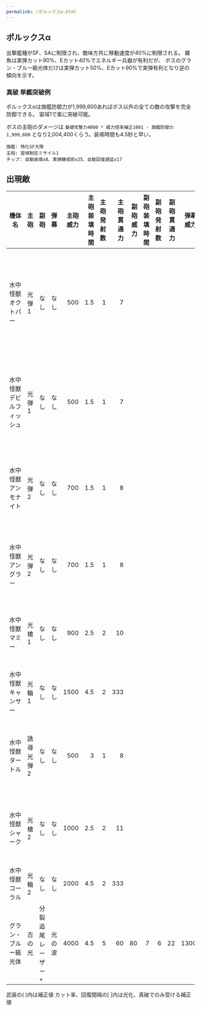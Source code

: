 ```yaml
---
permalink: /ポルックスα.html
---
```

## ポルックスα

出撃艦種がSF、SAに制限され、敵味方共に移動速度が40%に制限される。
雑魚は実弾カット90%、Eカット40%でエネルギー兵器が有利だが、
ボスのグラン・ブルー級光体だけは実弾カット50%、Eカット90%で実弾有利となり逆の傾向を示す。

### 真破 単艦突破例

ポルックスαは旗艦防御力が1,999,600あればボス以外の全ての敵の攻撃を完全防御できる。
宙域1で楽に突破可能。

ボスの主砲のダメージは `基礎攻撃力4000 * 威力倍率補正1001 - 旗艦防御力1,999,600` となり2,004,400くらう。装填時間も4.5秒と早い。

```
旗艦: 特化SF大隊
主砲: 宙域制圧ミサイル1
チップ: 自動装填x8、実弾錬成術x25、自動回復遅延x17
```

## 出現敵

<ul class="enemies-list"></ul>

| 機体名                   | 主砲      | 副砲              | 弾幕   | 主砲威力 | 主砲装填時間 | 主砲発射数 | 主砲貫通力 | 副砲威力 | 副砲装填時間 | 副砲発射数 | 副砲貫通力 | 弾幕威力 | 弾幕装填時間 | 弾幕発射数 | 弾幕貫通力 | 機関            | 設計図         | 実弾カット | Eカット | 爆風カット | 回避率 | 爆風回避率 | 回復間隔 |   装甲 | 速度 | 対火災力 | 対電磁力 | 資金 | 功績値 | 救出人数 | 登場ステージ                         |
|--------------------------|-----------|-------------------|--------|---------:|-------------:|-----------:|-----------:|---------:|-------------:|-----------:|-----------:|---------:|-------------:|-----------:|-----------:|-----------------|----------------|-----------:|--------:|-----------:|-------:|-----------:|----------|-------:|-----:|---------:|---------:|-----:|-------:|---------:|--------------------------------------|
| 水中怪獣オクトパー       | 光弾1     | なし              | なし   |      500 |          1.5 |          1 |          7 |          |              |            |            |          |              |            |            | 軽燃料炉A       | 汎用SF-AS21    |        90% |     40% |         0% |     0% |         0% | 20秒     |    200 | 3.30 |       90 |       90 |  100 |    100 |        0 | 1、1ボス、2、3、4、5、6、7、8、9、10 |
| 水中怪獣デビルフィッシュ | 光弾1     | なし              | なし   |      500 |          1.5 |          1 |          7 |          |              |            |            |          |              |            |            | 軽燃料炉B       | 汎用SF-AS21    |        90% |     40% |         0% |     0% |         0% | 20秒     |    220 | 3.40 |       90 |       90 |  120 |    120 |        0 | 2ボス、3、4、5、6、7、8、9、10       |
| 水中怪獣アンモナイト     | 光弾2     | なし              | なし   |      700 |          1.5 |          1 |          8 |          |              |            |            |          |              |            |            | 軽燃料炉C       | 支援SF-AS22    |        90% |     40% |         0% |     0% |         0% | 20秒     |    230 | 2.60 |       90 |       90 |  140 |    140 |        0 | 3ボス、4、5、6、7、8、9、10          |
| 水中怪獣アングラー       | 光弾2     | なし              | なし   |      700 |          1.5 |          1 |          8 |          |              |            |            |          |              |            |            | 軽燃料炉D       | 支援SF-AS22    |        90% |     40% |         0% |     0% |         0% | 20秒     |    250 | 2.80 |       90 |       90 |  160 |    160 |        0 | 4ボス、5、6、7、8、9、10             |
| 水中怪獣マミー           | 光槍1     | なし              | なし   |      900 |          2.5 |          2 |         10 |          |              |            |            |          |              |            |            | 原子炉A         | 試作重SA-AS100 |        90% |     40% |         0% |     0% |         0% | 20秒     |   1200 | 2.60 |       99 |       99 |  500 |    500 |        0 | 5ボス、6、7、8、9、10                |
| 水中怪獣キャンサー       | 光輪1     | なし              | なし   |     1500 |          4.5 |          2 |        333 |          |              |            |            |          |              |            |            | 原子炉B         | 重SA-AS200     |        90% |     40% |         0% |     0% |         0% | 20秒     |   1300 | 2.10 |       99 |       99 |  600 |    600 |        0 | 6ボス、7、8、9、10                   |
| 水中怪獣タートル         | 誘導光弾2 | なし              | なし   |      500 |            3 |          1 |          8 |          |              |            |            |          |              |            |            | 試作対消滅機関A | 試作SF-AS300   |        90% |     40% |         0% |     0% |         0% | 20秒     |   5000 | 2.30 |       99 |       99 | 1300 |   1300 |        0 | 7ボス、8、9、10                      |
| 水中怪獣シャーク         | 光槍2     | なし              | なし   |     1000 |          2.5 |          2 |         11 |          |              |            |            |          |              |            |            | 試作対消滅機関B | 試作SF-AS300   |        90% |     40% |         0% |     0% |         0% | 20秒     |   6000 | 3.50 |       99 |       99 | 1400 |   1400 |        0 | 8ボス、9、10                         |
| 水中怪獣コーラル         | 光輪2     | なし              | なし   |     2000 |          4.5 |          2 |        333 |          |              |            |            |          |              |            |            | 縮退炉A         | 試作SF-AS300   |        90% |     40% |         0% |     0% |         0% | 20秒     |  33000 | 1.20 |       99 |       99 | 2000 |   2000 |        0 | 9ボス、10                            |
| グラン・ブルー級光体     | 古の光    | 分裂追尾レーザー+ | 光の波 |     4000 |          4.5 |          5 |         60 |       80 |            7 |          6 |         22 |     1300 |          0.6 |          1 |        100 | 星生炉A         | 生体SF-AS301   |        50% |     90% |         0% |     0% |         0% | 15秒     | 320000 | 0.25 |       99 |       99 | 3500 |   3500 |        0 | 10ボス                               |

武装の( )内は補正値
カット率、回復間隔の[ ]内は光化、真破でのみ受ける補正値
